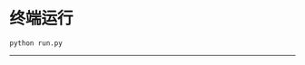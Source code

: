 # 终端运行

```shell
python run.py
```
****************************************************************************************************************************************************************************************************************************************************************************************************************************************************************************************************************************************************************************************************************************************************************************************************************************************************************************************************************************************************************************************************************************************************************************************************************************